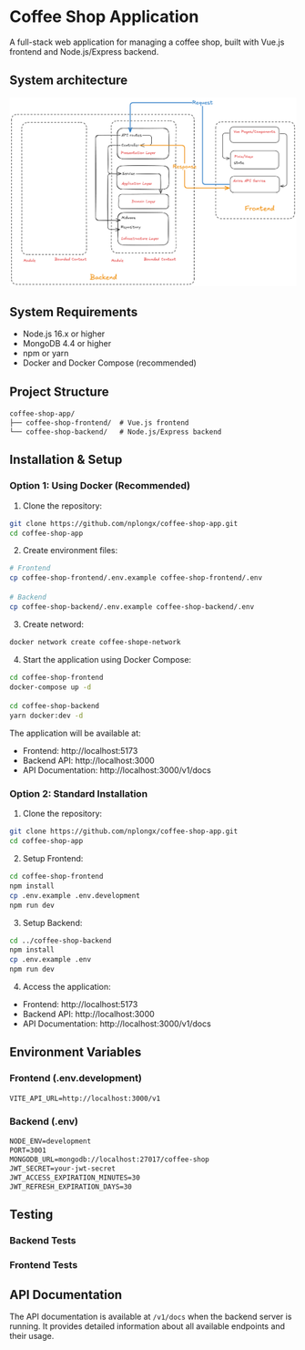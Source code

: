 # Coffee Shop Application

A full-stack web application for managing a coffee shop, built with Vue.js frontend and Node.js/Express backend.

## System architecture

![Alt text](./system_architecture.png)

## System Requirements

- Node.js 16.x or higher
- MongoDB 4.4 or higher
- npm or yarn
- Docker and Docker Compose (recommended)

## Project Structure

```
coffee-shop-app/
├── coffee-shop-frontend/  # Vue.js frontend
└── coffee-shop-backend/   # Node.js/Express backend
```

## Installation & Setup

### Option 1: Using Docker (Recommended)

1. Clone the repository:
```bash
git clone https://github.com/nplongx/coffee-shop-app.git
cd coffee-shop-app
```

2. Create environment files:
```bash
# Frontend
cp coffee-shop-frontend/.env.example coffee-shop-frontend/.env

# Backend
cp coffee-shop-backend/.env.example coffee-shop-backend/.env
```

3. Create netword:
```bash
docker network create coffee-shope-network
```

4. Start the application using Docker Compose:
```bash
cd coffee-shop-frontend
docker-compose up -d

cd coffee-shop-backend
yarn docker:dev -d
```

The application will be available at:
- Frontend: http://localhost:5173
- Backend API: http://localhost:3000
- API Documentation: http://localhost:3000/v1/docs

### Option 2: Standard Installation

1. Clone the repository:
```bash
git clone https://github.com/nplongx/coffee-shop-app.git
cd coffee-shop-app
```

2. Setup Frontend:
```bash
cd coffee-shop-frontend
npm install
cp .env.example .env.development
npm run dev
```

3. Setup Backend:
```bash
cd ../coffee-shop-backend
npm install
cp .env.example .env
npm run dev
```

4. Access the application:
- Frontend: http://localhost:5173
- Backend API: http://localhost:3000
- API Documentation: http://localhost:3000/v1/docs

## Environment Variables

### Frontend (.env.development)
```
VITE_API_URL=http://localhost:3000/v1
```

### Backend (.env)
```
NODE_ENV=development
PORT=3001
MONGODB_URL=mongodb://localhost:27017/coffee-shop
JWT_SECRET=your-jwt-secret
JWT_ACCESS_EXPIRATION_MINUTES=30
JWT_REFRESH_EXPIRATION_DAYS=30
```

## Testing

### Backend Tests

### Frontend Tests

## API Documentation

The API documentation is available at `/v1/docs` when the backend server is running. It provides detailed information about all available endpoints and their usage.
